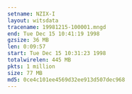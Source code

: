 ```yaml
---
setname: NZIX-I
layout: witsdata
tracename: 19981215-100001.mngd
end: Tue Dec 15 10:41:19 1998
gzsize: 36 MB
len: 0:09:57
start: Tue Dec 15 10:31:23 1998
totalwirelen: 445 MB
pkts: 1 million
size: 77 MB
md5: 0ce4c101ee4569d32ee913d507dec968
---
```

